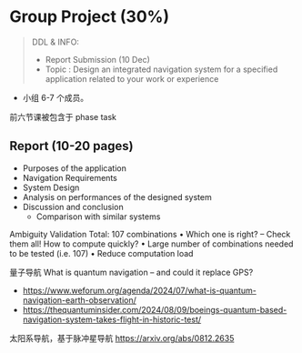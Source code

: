# Group Project (30%)
> DDL & INFO: 
> - Report Submission (10 Dec)
> - Topic : Design an integrated navigation system for a specified application related to your work or experience

- 小组 6-7 个成员。

前六节课被包含于 phase task

## Report (10-20 pages)
- Purposes of the application
- Navigation Requirements
- System Design
- Analysis on performances of the designed system
- Discussion and conclusion
  - Comparison with similar systems

Ambiguity Validation
Total: 107 combinations
• Which one is right?
– Check them all!
How to compute quickly?
• Large number of combinations needed to be tested
(i.e. 107)
• Reduce computation load

量子导航
What is quantum navigation – and could it replace GPS?
- https://www.weforum.org/agenda/2024/07/what-is-quantum-navigation-earth-observation/
- https://thequantuminsider.com/2024/08/09/boeings-quantum-based-navigation-system-takes-flight-in-historic-test/

太阳系导航，基于脉冲星导航
https://arxiv.org/abs/0812.2635